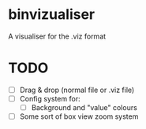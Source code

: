 # binvizualiser
A visualiser for the .viz format

# TODO
- [ ] Drag & drop (normal file or .viz file)
- [ ] Config system for:
    - [ ] Background and "value" colours
- [ ] Some sort of box view zoom system
